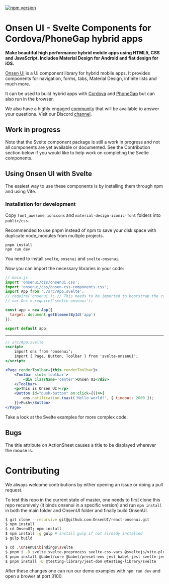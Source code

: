[![npm version](https://badge.fury.io/js/svelte-onsenui.svg)](https://badge.fury.io/js/svelte-onsenui)

# Onsen UI - Svelte Components for Cordova/PhoneGap hybrid apps

**Make beautiful high performance hybrid mobile apps using HTML5, CSS and JavaScript. Includes Material Design for Android and flat design for iOS.**

[Onsen UI](https://onsen.io/2/) is a UI component library for hybrid mobile apps. It provides components for navigation, forms, tabs, Material Design, infinite lists and much more.

It can be used to build hybrid apps with [Cordova](https://cordova.apache.org/) and [PhoneGap](http://phonegap.com/) but can also run in the browser.

We also have a highly engaged [community](https://community.onsen.io/) that will be available to answer your questions. Visit our Discord [channel](https://discord.com/channels/415288814475542540/415288814911619084).

## Work in progress

Note that the Svelte component package is still a work in progress and not all components are yet available or documented. See the Contribution section below if you would like to help work on completing the Svelte components.

## Using Onsen UI with Svelte

The easiest way to use these components is by installing them through npm and using Vite.

### Installation for development

Copy `font_awesome`, `ionicons` and `material-design-iconic-font` folders into `public/css`.

Recommended to use pnpm instead of npm to save your disk space with duplicate node_modules from multiple projects.

```
pnpm install
npm run dev
```

You need to install `svelte`, `onsenui` and `svelte-onsenui`.

Now you can import the necessary libraries in your code:

```jsx
// main.js
import 'onsenui/css/onsenui.css';
import 'onsenui/css/onsen-css-components.css';
import App from './src/App.svelte';
// require('onsenui'); // This needs to be imported to bootstrap the components.
// var Ons = require('svelte-onsenui');

const app = new App({
  target: document.getElementById('app')
});

export default app;
```
---
```jsx
// src/App.svelte
<script>
	import ons from 'onsenui';
	import { Page, Button, Toolbar } from 'svelte-onsenui';
</script>

<Page renderToolbar={this.renderToolbar}>
	<Toolbar slot='toolbar'>
		<div className='center'>Onsen UI</div>
	</Toolbar>
	<p>This is Onsen UI!</p>
	<Button id="push-button" on:click={()=>{
		ons.notification.toast('Hello world!', { timeout: 2000 });
	}}>Push</Button>
</Page>
```

Take a look at the Svelte examples for more complex code.

## Bugs

The title attribute on ActionSheet causes a title to be displayed wherever the mouse is.

# Contributing

We always welcome contributions by either opening an issue or doing a pull request.

To test this repo in the current state of master, one needs to first clone this repo recursively (it binds onsenui in a specific version) and run `npm install` in both the main folder and OnsenUI folder and finally build OnsenUI.

```bash
$ git clone --recursive git@github.com:OnsenUI/react-onsenui.git
$ npm install
$ cd OnsenUI; npm install
$ npm install -g gulp # install gulp if not already installed
$ gulp build

$ cd .\OnsenUI\bindings\svelte
$ pnpm i -D svelte svelte-preprocess svelte-css-vars @sveltejs/vite-plugin-svelte vite path
$ pnpm install @babel/core @babel/preset-env jest babel-jest svelte-jester -D 			# for tests
$ pnpm install -D @testing-library/jest-dom @testing-library/svelte
```

After these changes one can run our demo examples with `npm run dev` and open a brower at port 3100.

